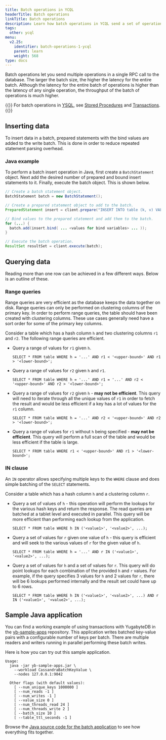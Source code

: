 ```yaml
---
title: Batch operations in YCQL
headerTitle: Batch operations
linkTitle: Batch operations
description: Learn how batch operations in YCQL send a set of operations as a single RPC call rather than one by one as individual RPC calls.
tags:
  other: ycql
menu:
  v2.25:
    identifier: batch-operations-1-ycql
    parent: learn
    weight: 568
type: docs
---
```


Batch operations let you send multiple operations in a single RPC call to the database. The larger the batch size, the higher the latency for the entire batch. Although the latency for the entire batch of operations is higher than the latency of any single operation, the throughput of the batch of operations is much higher.

{{<tip>}}
For batch operations in [YSQL](/{{<version>}}/api/ysql), see [Stored Procedures](/{{<version>}}/explore/ysql-language-features/advanced-features/stored-procedures/) and [Transactions](../transactions/acid-transactions-ysql).
{{</tip>}}

## Inserting data

To insert data in a batch, prepared statements with the bind values are added to the write batch. This is done in order to reduce repeated statement parsing overhead.

### Java example

To perform a batch insert operation in Java, first create a `BatchStatement` object. Next add the desired number of prepared and bound insert statements to it. Finally, execute the batch object. This is shown below.

```java
// Create a batch statement object.
BatchStatement batch = new BatchStatement();

// Create a prepared statement object to add to the batch.
PreparedStatement insert = client.prepare("INSERT INTO table (k, v) VALUES (?, ?);");

// Bind values to the prepared statement and add them to the batch.
for (...) {
  batch.add(insert.bind( ... <values for bind variables> ... ));
}

// Execute the batch operation.
ResultSet resultSet = client.execute(batch);
```

## Querying data

Reading more than one row can be achieved in a few different ways. Below is an outline of these.

### Range queries

Range queries are very efficient as the database keeps the data together on disk. Range queries can only be performed on clustering columns of the primary key. In order to perform range queries, the table should have been created with clustering columns. These use cases generally need have a sort order for some of the primary key columns.

Consider a table which has a hash column `h` and two clustering columns `r1` and `r2`. The following range queries are efficient.

- Query a range of values for `r1` given `h`.

    ```cql
    SELECT * FROM table WHERE h = '...' AND r1 < '<upper-bound>' AND r1 > '<lower-bound>';
    ```

- Query a range of values for `r2` given `h` and `r1`.

    ```cql
    SELECT * FROM table WHERE h = '...' AND r1 = '...' AND r2 < '<upper-bound>' AND r2 > '<lower-bound>';
    ```

- Query a range of values for `r2` given `h` - **may not be efficient**. This query will need to iterate through all the unique values of `r1` in order to fetch the result and would be less efficient if a key has a lot of values for the `r1` column.

    ```cql
    SELECT * FROM table WHERE h = '...' AND r2 < '<upper-bound>' AND r2 > '<lower-bound>';
    ```

- Query a range of values for `r1` without `h` being specified - **may not be efficient**. This query will perform a full scan of the table and would be less efficient if the table is large.

    ```cql
    SELECT * FROM table WHERE r1 < '<upper-bound>' AND r1 > '<lower-bound>';
    ```

### IN clause

An `IN` operator allows specifying multiple keys to the `WHERE` clause and does simple batching of the `SELECT` statements.

Consider a table which has a hash column `h` and a clustering column `r`.

- Query a set of values of `h` - this operation will perform the lookups for the various hash keys and return the response. The read queries are batched at a tablet level and executed in parallel. This query will be more efficient than performing each lookup from the application.

    ```cql
    SELECT * FROM table WHERE h IN ('<value1>', '<value2>', ...);
    ```

- Query a set of values for `r` given one value of `h` - this query is efficient and will seek to the various values of `r` for the given value of `h`.

    ```cql
    SELECT * FROM table WHERE h = '...' AND r IN ('<value1>', '<value2>', ...);
    ```

- Query a set of values for `h` and a set of values for `r`. This query will do point lookups for each combination of the provided `h` and `r` values. For example, if the query specifies 3 values for `h` and 2 values for `r`, there will be 6 lookups performed internally and the result set could have up to 6 rows.

    ```cql
    SELECT * FROM table WHERE h IN ('<value1>', '<value2>', ...) AND r IN ('<value1>', '<value2>', ...);
    ```

## Sample Java application

You can find a working example of using transactions with YugabyteDB in the [yb-sample-apps](https://github.com/yugabyte/yb-sample-apps) repository. This application writes batched key-value pairs with a configurable number of keys per batch. There are multiple readers and writers running in parallel performing these batch writes.

Here is how you can try out this sample application.

```output
Usage:
  java -jar yb-sample-apps.jar \
    --workload CassandraBatchKeyValue \
    --nodes 127.0.0.1:9042

  Other flags (with default values):
    [ --num_unique_keys 1000000 ]
    [ --num_reads -1 ]
    [ --num_writes -1 ]
    [ --value_size 0 ]
    [ --num_threads_read 24 ]
    [ --num_threads_write 2 ]
    [ --batch_size 10 ]
    [ --table_ttl_seconds -1 ]
```

Browse the [Java source code for the batch application](https://github.com/yugabyte/yb-sample-apps/blob/master/src/main/java/com/yugabyte/sample/apps/CassandraBatchKeyValue.java) to see how everything fits together.
